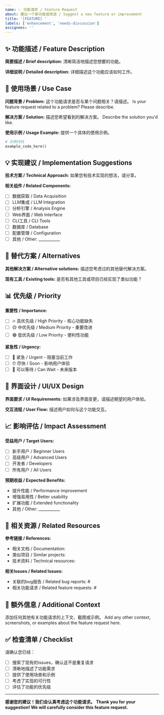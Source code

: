 ```yaml
---
name: ✨ 功能请求 / Feature Request
about: 建议一个新功能或改进 / Suggest a new feature or improvement
title: '[FEATURE] '
labels: ['enhancement', 'needs-discussion']
assignees: ''
---
```


## ✨ 功能描述 / Feature Description

**简要描述 / Brief description:**
清晰简洁地描述您想要的功能。

**详细说明 / Detailed description:**
详细描述这个功能应该如何工作。

## 🎯 使用场景 / Use Case

**问题背景 / Problem:**
这个功能请求是否与某个问题相关？请描述。
Is your feature request related to a problem? Please describe.

**解决方案 / Solution:**
描述您希望看到的解决方案。
Describe the solution you'd like.

**使用示例 / Usage Example:**
提供一个具体的使用示例。
```python
# 示例代码
example_code_here()
```

## 💡 实现建议 / Implementation Suggestions

**技术方案 / Technical Approach:**
如果您有技术实现的想法，请分享。

**相关组件 / Related Components:**
- [ ] 数据获取 / Data Acquisition
- [ ] LLM集成 / LLM Integration  
- [ ] 分析引擎 / Analysis Engine
- [ ] Web界面 / Web Interface
- [ ] CLI工具 / CLI Tools
- [ ] 数据库 / Database
- [ ] 配置管理 / Configuration
- [ ] 其他 / Other: ___________

## 🔄 替代方案 / Alternatives

**其他解决方案 / Alternative solutions:**
描述您考虑过的其他替代解决方案。

**现有工具 / Existing tools:**
是否有其他工具或项目已经实现了类似功能？

## 📊 优先级 / Priority

**重要性 / Importance:**
- [ ] 🔥 高优先级 / High Priority - 核心功能缺失
- [ ] 🟡 中优先级 / Medium Priority - 重要改进
- [ ] 🟢 低优先级 / Low Priority - 便利性功能

**紧急性 / Urgency:**
- [ ] 🚨 紧急 / Urgent - 阻塞当前工作
- [ ] ⏰ 尽快 / Soon - 影响用户体验
- [ ] 📅 可以等待 / Can Wait - 未来版本

## 🎨 界面设计 / UI/UX Design

**界面要求 / UI Requirements:**
如果涉及界面变更，请描述期望的用户体验。

**交互流程 / User Flow:**
描述用户如何与这个功能交互。

## 📈 影响评估 / Impact Assessment

**受益用户 / Target Users:**
- [ ] 新手用户 / Beginner Users
- [ ] 高级用户 / Advanced Users
- [ ] 开发者 / Developers
- [ ] 所有用户 / All Users

**预期收益 / Expected Benefits:**
- 提升性能 / Performance improvement
- 增强易用性 / Better usability
- 扩展功能 / Extended functionality
- 其他 / Other: ___________

## 🔗 相关资源 / Related Resources

**参考链接 / References:**
- 相关文档 / Documentation: 
- 类似项目 / Similar projects:
- 技术资料 / Technical resources:

**相关Issues / Related Issues:**
- 关联的bug报告 / Related bug reports: #
- 相关功能请求 / Related feature requests: #

## 📝 额外信息 / Additional Context

添加任何其他有关功能请求的上下文、截图或示例。
Add any other context, screenshots, or examples about the feature request here.

## ✅ 检查清单 / Checklist

请确认您已经：
- [ ] 搜索了现有的issues，确认这不是重复请求
- [ ] 清晰地描述了功能需求
- [ ] 提供了使用场景和示例
- [ ] 考虑了实现的可行性
- [ ] 评估了功能的优先级

---

**感谢您的建议！我们会认真考虑这个功能请求。**
**Thank you for your suggestion! We will carefully consider this feature request.**
